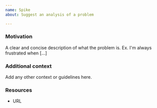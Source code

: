 ```yaml
---
name: Spike
about: Suggest an analysis of a problem

---
```


### Motivation

A clear and concise description of what the problem is. Ex. I'm always frustrated when [...]

### Additional context

Add any other context or guidelines here.

### Resources

* URL
